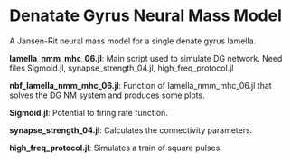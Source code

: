 # Denatate Gyrus Neural Mass Model

A Jansen-Rit neural mass model for a single denate gyrus lamella.

**lamella_nmm_mhc_06.jl**: Main script used to simulate DG network. Need files Sigmoid.jl, synapse_strength_04.jl, high_freq_protocol.jl

**nbf_lamella_nmm_mhc_06.jl**: Function of lamella_nmm_mhc_06.jl that solves the DG NM system and produces some plots.

**Sigmoid.jl**: Potential to firing rate function.

**synapse_strength_04.jl**: Calculates the connectivity parameters.

**high_freq_protocol.jl**: Simulates a train of square pulses.

